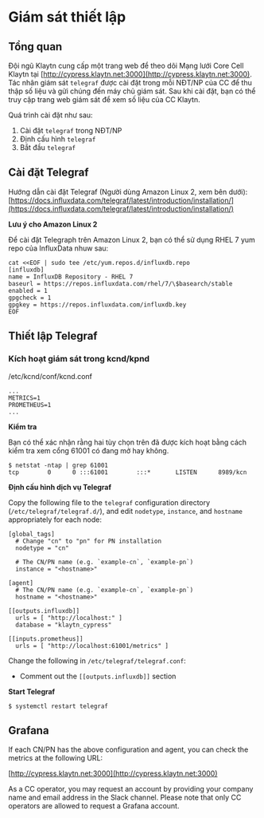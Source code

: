 # Giám sát thiết lập <a id="monitoring-setup"></a>


## Tổng quan <a id="overview"></a>

Đội ngũ Klaytn cung cấp một trang web để theo dõi Mạng lưới Core Cell Klaytn tại [http://cypress.klaytn.net:3000](http://cypress.klaytn.net:3000). Tác nhân giám sát `telegraf` được cài đặt trong mỗi NĐT/NP của CC để thu thập số liệu và gửi chúng đến máy chủ giám sát. Sau khi cài đặt, bạn có thể truy cập trang web giám sát để xem số liệu của CC Klaytn.

Quá trình cài đặt như sau:

1. Cài đặt `telegraf` trong NĐT/NP
2. Định cấu hình `telegraf`
3. Bắt đầu `telegraf`

## Cài đặt Telegraf <a id="telegraf-installation"></a>

Hướng dẫn cài đặt Telegraf \(Người dùng Amazon Linux 2, xem bên dưới\): [https://docs.influxdata.com/telegraf/latest/introduction/installation/](https://docs.influxdata.com/telegraf/latest/introduction/installation/)

**Lưu ý cho Amazon Linux 2**

Để cài đặt Telegraph trên Amazon Linux 2, bạn có thể sử dụng RHEL 7 yum repo của InfluxData nhuw sau:

```text
cat <<EOF | sudo tee /etc/yum.repos.d/influxdb.repo
[influxdb]
name = InfluxDB Repository - RHEL 7
baseurl = https://repos.influxdata.com/rhel/7/\$basearch/stable
enabled = 1
gpgcheck = 1
gpgkey = https://repos.influxdata.com/influxdb.key
EOF
```

## Thiết lập Telegraf <a id="telegraf-setup"></a>

### Kích hoạt giám sát trong kcnd/kpnd <a id="enable-monitoring-in-kcnd-kpnd"></a>

/etc/kcnd/conf/kcnd.conf

```text
...
METRICS=1
PROMETHEUS=1
...
```

**Kiểm tra**

Bạn có thể xác nhận rằng hai tùy chọn trên đã được kích hoạt bằng cách kiểm tra xem cổng 61001 có đang mở hay không.

```text
$ netstat -ntap | grep 61001
tcp        0      0 :::61001        :::*       LISTEN      8989/kcn
```

**Định cấu hình dịch vụ Telegraf**

Copy the following file to the `telegraf` configuration directory \(`/etc/telegraf/telegraf.d/`\), and edit `nodetype`, `instance`, and `hostname` appropriately for each node:

```text
[global_tags]
  # Change "cn" to "pn" for PN installation
  nodetype = "cn"

  # The CN/PN name (e.g. `example-cn`, `example-pn`)
  instance = "<hostname>"

[agent]
  # The CN/PN name (e.g. `example-cn`, `example-pn`)
  hostname = "<hostname>"

[[outputs.influxdb]]
  urls = [ "http://localhost:" ]
  database = "klaytn_cypress"

[[inputs.prometheus]]
  urls = [ "http://localhost:61001/metrics" ]
```

Change the following in `/etc/telegraf/telegraf.conf`:

* Comment out the `[[outputs.influxdb]]` section

**Start Telegraf**

```text
$ systemctl restart telegraf
```

## Grafana <a id="grafana"></a>

If each CN/PN has the above configuration and agent, you can check the metrics at the following URL:

[http://cypress.klaytn.net:3000](http://cypress.klaytn.net:3000)

As a CC operator, you may request an account by providing your company name and email address in the Slack channel. Please note that only CC operators are allowed to request a Grafana account.

